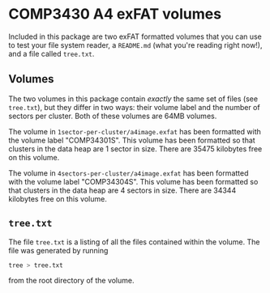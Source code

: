 COMP3430 A4 exFAT volumes
=========================

Included in this package are two exFAT formatted volumes that you can use to
test your file system reader, a `README.md` (what you're reading right now!),
and a file called `tree.txt`.

Volumes
-------

The two volumes in this package contain *exactly* the same set of files (see
`tree.txt`), but they differ in two ways: their volume label and the number of
sectors per cluster. Both of these volumes are 64MB volumes.

The volume in `1sector-per-cluster/a4image.exfat` has been formatted with the
volume label "COMP34301S". This volume has been formatted so that clusters in
the data heap are 1 sector in size. There are 35475 kilobytes free on this
volume.

The volume in `4sectors-per-cluster/a4image.exfat` has been formatted with the
volume label "COMP34304S". This volume has been formatted so that clusters in
the data heap are 4 sectors in size. There are 34344 kilobytes free on this
volume.

`tree.txt`
----------

The file `tree.txt` is a listing of all the files contained within the volume.
The file was generated by running

```bash
tree > tree.txt
```

from the root directory of the volume.
